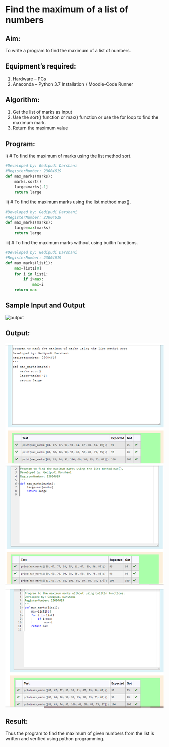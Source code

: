 # Find the maximum of a list of numbers
## Aim:
To write a program to find the maximum of a list of numbers.
## Equipment’s required:
1.	Hardware – PCs
2.	Anaconda – Python 3.7 Installation / Moodle-Code Runner
## Algorithm:
1.	Get the list of marks as input
2.	Use the sort() function or max() function or use the for loop to find the maximum mark.
3.	Return the maximum value
## Program:

i)	# To find the maximum of marks using the list method sort.
```Python
#Developed by: Gedipudi Darshani
#RegisterNumber: 23004619
def max_marks(marks):
    marks.sort()
    large=marks[-1]
    return large


```

ii)	# To find the maximum marks using the list method max().
```Python
#Developed by: Gedipudi Darshani
#RegisterNumber: 23004619
def max_marks(marks):
    large=max(marks)
    return large

```

iii) # To find the maximum marks without using builtin functions.
```Python
#Developed by: Gedipudi Darshani
#RegisterNumber: 23004619
def max_marks(list1):
    max=list1[0]
    for i in list1:
        if i>max:
            max=i
    return max
```
## Sample Input and Output
![output](./img/max_marks1.jpg) 


## Output:
![solution](output1.png)
![solution](output2.png)
![solution](output3.png)

## Result:
Thus the program to find the maximum of given numbers from the list is written and verified using python programming.